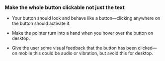 ### Make the whole button clickable not just the text

- Your button should look and behave like a button—clicking anywhere on the button should activate it.

- Make the pointer turn into a hand when you hover over the button on desktop.

- Give the user some visual feedback that the button has been clicked—on mobile this could be audio or vibration, but avoid this for desktop.